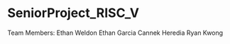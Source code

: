 # SeniorProject_RISC_V

Team Members: 
        Ethan Weldon
        Ethan Garcia
        Cannek Heredia 
        Ryan Kwong 

